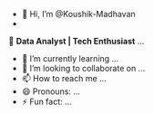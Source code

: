 - 👋 Hi, I’m @Koushik-Madhavan
- 
🚀 **Data Analyst | Tech Enthusiast**  ...
- 🌱 I’m currently learning ...
- 💞️ I’m looking to collaborate on ...
- 📫 How to reach me ...
- 😄 Pronouns: ...
- ⚡ Fun fact: ...

<!---
Koushik-Madhavan/Koushik-Madhavan is a ✨ special ✨ repository because its `README.md` (this file) appears on your GitHub profile.
You can click the Preview link to take a look at your changes.
--->
